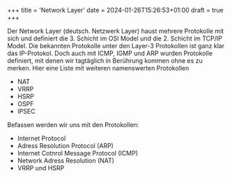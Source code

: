 +++
title = 'Network Layer'
date = 2024-01-26T15:26:53+01:00
draft = true
+++

Der Network Layer (deutsch. Netzwerk Layer) haust mehrere Protokolle mit sich und definiert die 3. Schicht im OSI Model und die 2. Schicht im TCP/IP Model. Die bekannten Protokolle unter den Layer-3 Protokollen ist ganz klar das IP-Protokol. Doch auch mit ICMP, IGMP und ARP wurden Protokolle definiert, mit denen wir tagtäglich in Berührung kommen ohne es zu merken. Hier eine Liste mit weiteren namenswerten Protokollen

- NAT
- VRRP
- HSRP
- OSPF
- IPSEC

Befassen werden wir uns mit den Protokollen:

- Internet Protocol
- Adress Resolution Protocol (ARP)
- Internet Cotnrol Message Protocol (ICMP)
- Network Adress Resolution (NAT)
- VRRP und HSRP
